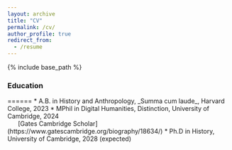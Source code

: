 ```yaml
---
layout: archive
title: "CV"
permalink: /cv/
author_profile: true
redirect_from:
  - /resume
---
```


{% include base_path %}

<h3>Education </h3>
======
* A.B. in History and Anthropology, _Summa cum laude_, Harvard College, 2023
* MPhil in Digital Humanities, Distinction, University of Cambridge, 2024
<br> &nbsp;&nbsp;&nbsp;&nbsp;&nbsp; [Gates Cambridge Scholar](https://www.gatescambridge.org/biography/18634/)
* Ph.D in History, University of Cambridge, 2028 (expected)
